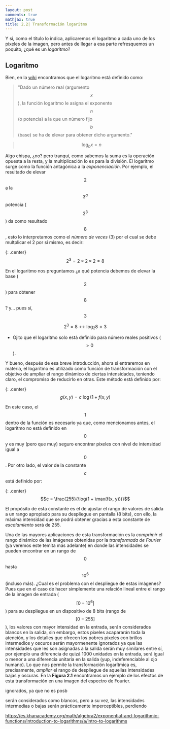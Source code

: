 ```yaml
---
layout: post
comments: true
mathjax: true
title: 2.2| Transformación logaritmo
---
```

Y si, como el título lo indica, aplicaremos el logaritmo a cada uno de los pixeles de la imagen, pero antes de llegar a esa parte refresquemos un poquito, ¿qué es un _logaritmo_?

## Logaritmo

Bien, en la [wiki](https://es.wikipedia.org/wiki/Logaritmo) encontramos que el logaritmo está definido como:
>"Dado un número real (argumento $$x$$), la función logaritmo le asigna el exponente $$n$$ (o potencia) a la que un número fijo $$b$$ (base) se ha de elevar para obtener dicho argumento."

>$$\log_{b}x = n$$

Algo chispa, ¿no? pero tranqui, como sabemos la suma es la operación opuesta a la resta, y la multiplicación lo es para la división. El logaritmo surge como la función antagónica a la _exponenciación_. 
Por ejemplo, el resultado de elevar $$2$$ a la $$3^{a}$$ potencia ($$2^{3}$$) da como resultado $$8$$, esto lo interpretamos como el _número de veces_ (3) por el cual se debe multplicar el 2 por sí mismo, es decir:

{: .center} 
$$2^{3} = 2 \times 2 \times 2 = 8$$

En el logaritmo nos preguntamos ¿a qué potencia debemos de elevar la base ($$2$$) para obtener $$8$$? y... pues sí, $$3$$

$$2^{3} = 8 \longleftrightarrow \log_{2}8 = 3$$

* Ojito que el logaritmo solo está definido para número reales positivos ($$>0$$).

Y bueno, después de esa breve introducción, ahora si entraremos en materia, el logaritmo es utilizado como función de transformación con el objetivo de ampliar el rango dinámico de ciertas intensidades, teniendo claro, el compromiso de reducirlo en otras. Este método está definido por:

{: .center}
$$g(x, y) = c \: \log(1 + f(x, y)$$

En este caso, el $$1$$ dentro de la función es necesario ya que, como mencionamos antes, el logaritmo no está definido en $$0$$ y es muy (pero que muy) seguro encontrar pixeles con nivel de intensidad igual a $$0$$. Por otro lado, el valor de la constante $$c$$ está definido por:

{: .center}
$$c = \frac{255}{\log(1 + \max(f(x, y)))}$$

El propósito de esta constante es el de ajustar el rango de valores de salida a un rango apropiado para su despliegue en pantalla (8 bits), con ello, la máxima intensidad que se podrá obtener gracias a esta constante de _escalamiento_ será de 255.

Una de las mayores aplicaciones de esta transformación es la _comprimir_ el rango dinámico de las imágenes obtenidas por la _transformada de Fourier_ (ya veremos este temita más adelante) en donde las intensidades se pueden encontrar en un rango de $$0$$ hasta $$10^{6}$$ (incluso más). ¿Cual es el problema con el despliegue de estas imágenes? Pues que en el caso de hacer simplemente una relación lineal entre el rango de la imagen de entrada ($$[0 - 10^{6}]$$) para su despliegue en un dispositivo de 8 bits (rango de $$[0 - 255]$$), los valores con mayor intensidad en la entrada, serán considerados blancos en la salida, sin embargo, estos pixeles acapararán toda la atención, y los detalles que ofrecen los pobres pixeles con brillos intermedios y oscuros serán mayormenente ignorados ya que las intensidades que les son asignadas a la salida serán muy similares entre sí, por ejemplo una diferencia de quizá 1000 unidades en la entrada, será igual o menor a una diferencia unitaria en la salida (yup, indeferenciable al ojo humano). Lo que nos permite la transformación logarítmica es, precisamente, _ampliar_ el rango de despliegue de aquellas intensidades bajas y oscuras. En la __Figura 2.1__ encontramos un ejemplo de los efectos de esta transformación en una imagen del espectro de Fourier.

ignorados, ya que no es posb

serán considerados como blancos, pero a su vez, las intensidades intermedias o bajas serán prácticamente imperceptibles, perdiendo  



https://es.khanacademy.org/math/algebra2/exponential-and-logarithmic-functions/introduction-to-logarithms/a/intro-to-logarithms




